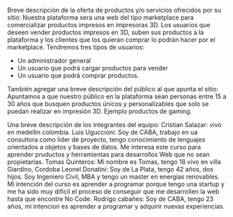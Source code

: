Breve descripción de la oferta de productos y/o servicios ofrecidos por su
sitio: 
Nuestra plataforma sera una web del tipo marketplace para comercializar productos impresos en impresoras 3D. Los usuarios que deseen vender productos impresos en 3D, suben sus productos a la plataforma y los clientes que los quieran comprar lo podrán hacer por el marketplace. Tendremos tres tipos de usuarios:
- Un administrador general
- Un usuario que podrá cargar productos para vender
- Un usuario que podrá comprar productos. 

También agregar una breve descripción del público al que apunta el sitio:
Apuntamos a que nuestro público en la plataforma sean personas entre 15 a 30 años que busquen productos únicos y personalizables que solo se puedan realizar en impresión 3D. Ejemplo productos de gaming.

Una breve descripción de los integrantes del equipo:
Cristian Salazar: vivo en medellin colombia.
Luis Uguccioni: Soy de CABA, trabajo en ua consultora como lider de proyecto, tengo conocimiento de lenguajes orientados a objetos y bases de datos. Me interesa este curso para aprender pruductos y herramientas para desarrollos Web que no sean propietarias.
Tomas Quinteros: Mi nombre es Tomas, tengo 18 vivo en villa Giardino, Cordoba
Leonel Donatini: Soy de La Plata, tengo 42 años, dos hijos. Soy Ingeniero Civil, MBA y tengo un master en energías renovables. Mi intención del curso es aprender a programar porque tengo una startup y me ha sido muy difícil el proceso de conseguir que me desarrollen la web hasta que encontre No Code. 
Rodrigo cabañes: Soy de CABA, tengo 23 años, mi intencion es aprender a programar y adquirir nuevas experiencias.

